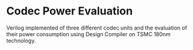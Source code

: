 # Codec Power Evaluation
Verilog implemented of three different codec units and the evaluation of their power consumption using Design Compiler on TSMC 180nm technology.
